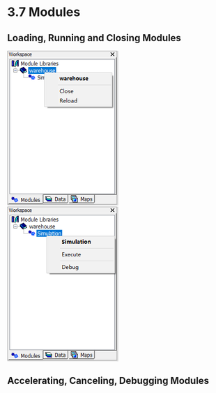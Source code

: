 # 3.7 Modules
## Loading, Running and Closing Modules

![module_file_menu](imgs/module_file_menu.png) &nbsp;&nbsp; ![module_menu](imgs/module_menu.png)
## Accelerating, Canceling, Debugging Modules
